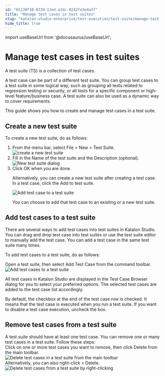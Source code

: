 ```yaml
---
id: "01130f30-0739-11ed-a2dc-0242fe3e4a3f"
title: "Manage test cases in test suites"
slug: "katalon-studio-enterprise/test-execution/test-suite/manage-test-cases-in-test-suites"
hide_title: true
---
```

import useBaseUrl from '@docusaurus/useBaseUrl';


# <a id="id" class="anchor_top_offset"/><a id="ariaid-title1" class="anchor_top_offset"/>Manage test cases in test suites

<p xmlns="http://www.w3.org/1999/xhtml" className="p">A test suite (TS) is a collection of test cases.</p> 
<p xmlns="http://www.w3.org/1999/xhtml" className="p">A test case can be part of a different test suite. You can group test cases to a test suite in some logical way, such as grouping all tests related to regression testing or security, or all tests for a specific component or high-level feature/business case. A test suite can also be used as a dynamic way to cover requirements.</p> 
<p xmlns="http://www.w3.org/1999/xhtml" className="p">This guide shows you how to create and manage test cases in a test suite.</p> 

## <a id="task-8314" class="anchor_top_offset"/>Create a new test suite

<section xmlns="http://www.w3.org/1999/xhtml" className="section context">To create a new test suite, do as follows:</section> 
<ol xmlns="http://www.w3.org/1999/xhtml" className="ol steps"><li className="li step stepexpand"><span className="ph cmd">From the menu bar, select <span className="ph uicontrol">File</span> &gt; <span className="ph uicontrol">New</span> &gt; <span className="ph uicontrol">Test         Suite</span>.</span><div className="itemgroup info"><img className="image" width={600} src={useBaseUrl("/f5d89bd0-0738-11ed-a2dc-0242fe3e4a3f.png")} alt="create a new test suite" /></div></li><li className="li step stepexpand"><span className="ph cmd">Fill in the <span className="ph uicontrol">Name</span> of the test suite and the       <span className="ph uicontrol">Description</span> (optional).</span><div className="itemgroup info"><img className="image" width={600} src={useBaseUrl("/f5e741d0-0738-11ed-a2dc-0242fe3e4a3f.png")} alt="New test suite dialog" /></div></li><li className="li step stepexpand"><span className="ph cmd">Click <span className="ph uicontrol">OK</span> when you are done.</span><div className="itemgroup info"><p className="p">Alternatively, you can create a new test suite after creating a         test case. In a test case, click the <span className="ph uicontrol">Add to test           suite</span>.</p></div><div className="itemgroup stepxmp"><img className="image" src={useBaseUrl("/f5f8a6f0-0738-11ed-a2dc-0242fe3e4a3f.png")} alt="Add test case to a test suite" /></div><div className="itemgroup info"><p className="p">You can choose to add that test case to an         existing or a new test suite.</p></div></li></ol> 

## <a id="task-39" class="anchor_top_offset"/>Add test cases to a test suite

<p xmlns="http://www.w3.org/1999/xhtml" className="shortdesc">There are several ways to add test cases into test suites in <span className="ph">Katalon Studio</span>. You can drag and drop test case into test suites or use the test suite editor to manually add the test case. You can add a test case in the same test suite many times.</p> 
<section xmlns="http://www.w3.org/1999/xhtml" className="section context"><p className="p">To add test cases to a test suite, do as follows:</p></section> 
<div xmlns="http://www.w3.org/1999/xhtml" className="li step p"><span className="ph cmd">Open a test suite, then select <span className="ph uicontrol">Add
      Test Case</span> from the command toolbar.</span><div className="itemgroup stepxmp"><img className="image" width={500} src={useBaseUrl("/14dab040-0739-11ed-a2dc-0242fe3e4a3f.png")} alt="Add test cases to a test suite" /></div></div>
<section xmlns="http://www.w3.org/1999/xhtml" className="section result"><p className="p">All test cases in <span className="ph">Katalon Studio</span> are displayed in the     <span className="ph uicontrol">Test Case Browser</span> dialog for you to select your     preferred options. The selected test cases are added to the test     case list accordingly.</p><p className="p">By default, the checkbox at the end of the test case row is checked. It means that the test case is executed when you run a test suite. If you want to disable a test case execution, uncheck the box.</p></section> 

## <a id="task-7577" class="anchor_top_offset"/>Remove test cases from a test suite

<section xmlns="http://www.w3.org/1999/xhtml" className="section context">A test suite should have at least one test case. You can remove one or many test cases in a test suite. Follow these steps:</section> 
<div xmlns="http://www.w3.org/1999/xhtml" className="li step p"><span className="ph cmd">Click on one or more  test cases you want to remove, then click <span className="ph uicontrol">Delete</span> from the main toolbar.</span><div className="itemgroup stepxmp"><img className="image" width={500} src={useBaseUrl("/3b8c3c90-0739-11ed-a2dc-0242fe3e4a3f.png")} alt="Delete test cases in a test suite from the main toolbar" /></div><div className="itemgroup info">Alternatively, you can also right-click &gt; <span className="ph uicontrol">Delete</span>.</div><div className="itemgroup stepxmp"><img className="image" width={500} src={useBaseUrl("/3b9a1f40-0739-11ed-a2dc-0242fe3e4a3f.png")} alt="Delete test cases from a test suite by right-clicking" /></div></div>

